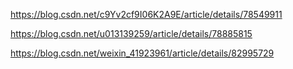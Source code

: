 https://blog.csdn.net/c9Yv2cf9I06K2A9E/article/details/78549911

https://blog.csdn.net/u013139259/article/details/78885815

https://blog.csdn.net/weixin_41923961/article/details/82995729